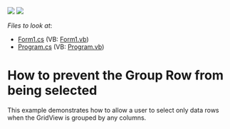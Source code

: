 <!-- default badges list -->
[![](https://img.shields.io/badge/Open_in_DevExpress_Support_Center-FF7200?style=flat-square&logo=DevExpress&logoColor=white)](https://supportcenter.devexpress.com/ticket/details/E460)
[![](https://img.shields.io/badge/📖_How_to_use_DevExpress_Examples-e9f6fc?style=flat-square)](https://docs.devexpress.com/GeneralInformation/403183)
<!-- default badges end -->
<!-- default file list -->
*Files to look at*:

* [Form1.cs](./CS/Q183147/Form1.cs) (VB: [Form1.vb](./VB/Q183147/Form1.vb))
* [Program.cs](./CS/Q183147/Program.cs) (VB: [Program.vb](./VB/Q183147/Program.vb))
<!-- default file list end -->
# How to prevent the Group Row from being selected


<p>This example demonstrates how to allow a user to select only data rows when the GridView is grouped by any columns.</p>

<br/>



